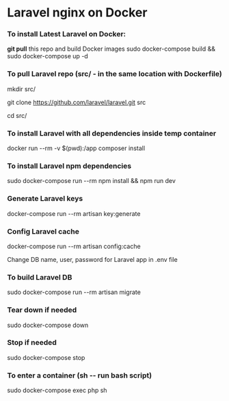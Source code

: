 # Laravel nginx on Docker

### To install Latest Laravel on Docker:

**git pull** this repo and build Docker images
sudo docker-compose build && sudo docker-compose up -d

### To pull Laravel repo (src/ - in the same location with Dockerfile)
mkdir src/

git clone https://github.com/laravel/laravel.git src

cd src/

### To install Laravel with all dependencies inside temp container
docker run --rm -v $(pwd):/app composer install

### To install Laravel npm dependencies
sudo docker-compose run --rm npm install && npm run dev

### Generate Laravel keys
docker-compose run --rm artisan key:generate

### Config Laravel cache
docker-compose run --rm artisan config:cache

Change DB name, user, password for Laravel app in .env file 

### To build Laravel DB
sudo docker-compose run --rm artisan migrate

### Tear down if needed
sudo docker-compose down

### Stop if needed
sudo docker-compose stop

### To enter a container (sh -- run bash script)
sudo docker-compose exec php sh



